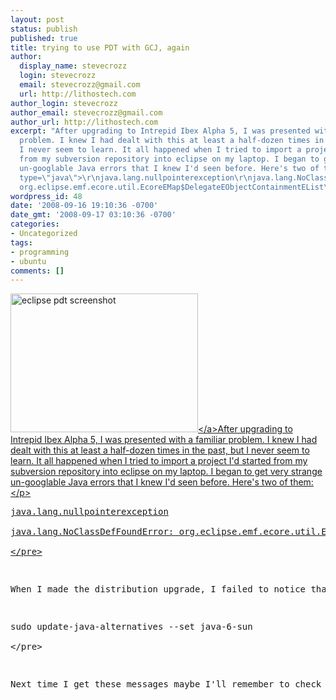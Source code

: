 ```yaml
---
layout: post
status: publish
published: true
title: trying to use PDT with GCJ, again
author:
  display_name: stevecrozz
  login: stevecrozz
  email: stevecrozz@gmail.com
  url: http://lithostech.com
author_login: stevecrozz
author_email: stevecrozz@gmail.com
author_url: http://lithostech.com
excerpt: "After upgrading to Intrepid Ibex Alpha 5, I was presented with a familiar
  problem. I knew I had dealt with this at least a half-dozen times in the past, but
  I never seem to learn. It all happened when I tried to import a project I'd started
  from my subversion repository into eclipse on my laptop. I began to get very strange
  un-googlable Java errors that I knew I'd seen before. Here's two of them:\r\n\r\n<code
  type=\"java\">\r\njava.lang.nullpointerexception\r\njava.lang.NoClassDefFoundError:
  org.eclipse.emf.ecore.util.EcoreEMap$DelegateEObjectContainmentEList\r\n</code>\r\n\r\n"
wordpress_id: 48
date: '2008-09-16 19:10:36 -0700'
date_gmt: '2008-09-17 03:10:36 -0700'
categories:
- Uncategorized
tags:
- programming
- ubuntu
comments: []
---
```

<p><a href="http:&#47;&#47;lithostech.com&#47;wp-content&#47;uploads&#47;2008&#47;09&#47;pdt.png"><img src="http:&#47;&#47;lithostech.com&#47;wp-content&#47;uploads&#47;2008&#47;09&#47;pdt-300x222.png" alt="eclipse pdt screenshot" title="pdt" width="300" height="222" class="alignright size-medium wp-image-210" &#47;><&#47;a>After upgrading to Intrepid Ibex Alpha 5, I was presented with a familiar problem. I knew I had dealt with this at least a half-dozen times in the past, but I never seem to learn. It all happened when I tried to import a project I'd started from my subversion repository into eclipse on my laptop. I began to get very strange un-googlable Java errors that I knew I'd seen before. Here's two of them:<&#47;p></p>
<pre>
java.lang.nullpointerexception<br />
java.lang.NoClassDefFoundError: org.eclipse.emf.ecore.util.EcoreEMap$DelegateEObjectContainmentEList<br />
<&#47;pre><a id="more"></a><a id="more-48"></a></p>
<p>When I made the distribution upgrade, I failed to notice that my symbolic link &#47;etc&#47;alternatives&#47;java (pointed to by &#47;usr&#47;bin&#47;java) had changed. Instead of using Sun Java, I was back to using GCJ. GCJ is a great effort, and if it could run PDT smoothly I would use it in a heartbeat. Until then, I'm forced to use Sun Java. Don't bother changing the symbolic links by hand, Ubuntu has a handy tool to do that for you. It would have been nice to have preserved my original configuration though.<&#47;p></p>
<pre>
sudo update-java-alternatives --set java-6-sun<br />
<&#47;pre></p>
<p>Next time I get these messages maybe I'll remember to check which Java I'm using.<&#47;p></p>
